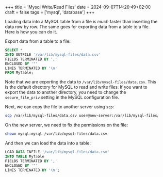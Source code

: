 +++
title = 'Mysql Write/Read Files'
date = 2024-09-07T14:20:49+02:00
draft = false
tags = ['mysql', 'database']
+++

Loading data into a MySQL table from a file is _much_ faster than inserting the data row by row. The same goes for exporting data from a table to a file. Here is how you can do it.

Export data from a table to a file:

```sql
SELECT *
INTO OUTFILE '/var/lib/mysql-files/data.csv'
FIELDS TERMINATED BY ','
ENCLOSED BY '"'
LINES TERMINATED BY '\n'
FROM MyTable;
```

Note that we are exporting the data to `/var/lib/mysql-files/data.csv`. This is the default directory for MySQL to read and write files. If you want to export the data to another directory, you need to change the `secure_file_priv` setting in the MySQL configuration file.

Next, we can copy the file to another server using `scp`:

```bash
scp /var/lib/mysql-files/data.csv user@new-server:/var/lib/mysql-files/
```

On the new server, we need to fix the permissions on the file:

```bash
chown mysql:mysql /var/lib/mysql-files/data.csv
```

And then we can load the data into a table:

```sql
LOAD DATA INFILE '/var/lib/mysql-files/data.csv'
INTO TABLE MyTable
FIELDS TERMINATED BY ','
ENCLOSED BY '"'
LINES TERMINATED BY '\n';
```
